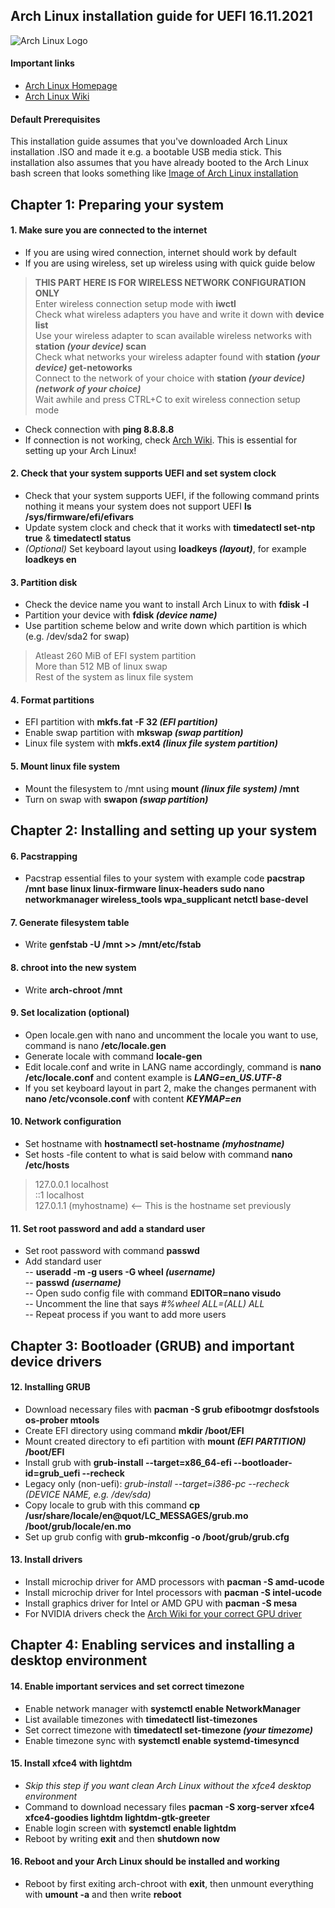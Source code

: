 ## Arch Linux installation guide for UEFI 16.11.2021
![Arch Linux Logo](https://archlinux.org/static/logos/archlinux-logo-dark-90dpi.ebdee92a15b3.png)  

#### Important links
- [Arch Linux Homepage](https://archlinux.org/ "Arch Linux Homepage")
- [Arch Linux Wiki](https://wiki.archlinux.org/ "Arch Wiki")

#### Default Prerequisites
This installation guide assumes that you've downloaded Arch Linux installation .ISO and made it e.g. a bootable USB media stick. This installation also assumes that you have already booted to the Arch Linux bash screen that looks something like [Image of Arch Linux installation](https://www.lifewire.com/thmb/ZoZhXYbhH8FqeYUzcDBxDoADMgc=/774x0/filters:no_upscale():max_bytes(150000):strip_icc():format(webp)/archlinux1-5bc615bac9e77c005184ea55.jpg "This")

## Chapter 1: Preparing your system
#### 1. Make sure you are connected to the internet
- If you are using wired connection, internet should work by default
- If you are using wireless, set up wireless using with quick guide below  
> **THIS PART HERE IS FOR WIRELESS NETWORK CONFIGURATION ONLY**  
> Enter wireless connection setup mode with **iwctl**  
> Check what wireless adapters you have and write it down with **device list**  
> Use your wireless adapter to scan available wireless networks with **station _(your device)_ scan**  
> Check what networks your wireless adapter found with **station _(your device)_ get-netoworks**  
> Connect to the network of your choice with **station _(your device)_ _(network of your choice)_**  
> Wait awhile and press CTRL+C to exit wireless connection setup mode
- Check connection with **ping 8.8.8.8**
- If connection is not working, check [Arch Wiki](https://wiki.archlinux.org/ "Arch Wiki"). This is essential for setting up your Arch Linux!

#### 2. Check that your system supports UEFI and set system clock
- Check that your system supports UEFI, if the following command prints nothing it means your system does not support UEFI **ls /sys/firmware/efi/efivars**
- Update system clock and check that it works with **timedatectl set-ntp true** & **timedatectl status**
- *(Optional)* Set keyboard layout using **loadkeys _(layout)_**, for example **loadkeys en**

#### 3. Partition disk
- Check the device name you want to install Arch Linux to with **fdisk -l**
- Partition your device with **fdisk _(device name)_**
- Use partition scheme below and write down which partition is which (e.g. /dev/sda2 for swap)
> Atleast 260 MiB of EFI system partition  
> More than 512 MB of linux swap  
> Rest of the system as linux file system  

#### 4. Format partitions
- EFI partition with **mkfs.fat -F 32 _(EFI partition)_**
- Enable swap partition with **mkswap _(swap partition)_**
- Linux file system with **mkfs.ext4 _(linux file system partition)_**

#### 5. Mount linux file system
- Mount the filesystem to /mnt using **mount _(linux file system)_ /mnt**
- Turn on swap with **swapon _(swap partition)_**

## Chapter 2: Installing and setting up your system
#### 6. Pacstrapping
- Pacstrap essential files to your system with example code **pacstrap /mnt base linux linux-firmware linux-headers sudo nano networkmanager wireless_tools wpa_supplicant netctl base-devel**

#### 7. Generate filesystem table
- Write **genfstab -U /mnt >> /mnt/etc/fstab**

#### 8. chroot into the new system
- Write **arch-chroot /mnt**

#### 9. Set localization (optional)
- Open locale.gen with nano and uncomment the locale you want to use, command is nano **/etc/locale.gen**
- Generate locale with command **locale-gen**
- Edit locale.conf and write in LANG name accordingly, command is **nano /etc/locale.conf** and content example is **_LANG=en_US.UTF-8_**
- If you set keyboard layout in part 2, make the changes permanent with **nano /etc/vconsole.conf** with content **_KEYMAP=en_**

#### 10. Network configuration
- Set hostname with **hostnamectl set-hostname _(myhostname)_**
- Set hosts -file content to what is said below with command **nano /etc/hosts**
> 127.0.0.1		localhost  
> ::1				localhost  
> 127.0.1.1	(myhostname) <-- This is the hostname set previously

#### 11. Set root password and add a standard user
- Set root password with command **passwd**
- Add standard user  
-- **useradd -m -g users -G wheel _(username)_**  
-- **passwd _(username)_**  
-- Open sudo config file with command **EDITOR=nano visudo**  
-- Uncomment the line that says *#%wheel ALL=(ALL) ALL*  
-- Repeat process if you want to add more users

## Chapter 3: Bootloader (GRUB) and important device drivers
#### 12. Installing GRUB
- Download necessary files with **pacman -S grub efibootmgr dosfstools os-prober mtools**
- Create EFI directory using command **mkdir /boot/EFI**
- Mount created directory to efi partition with **mount _(EFI PARTITION)_ /boot/EFI**
- Install grub with **grub-install --target=x86_64-efi --bootloader-id=grub_uefi --recheck**
- Legacy only (non-uefi): *grub-install --target=i386-pc --recheck (DEVICE NAME, e.g. /dev/sda)*
- Copy locale to grub with this command **cp /usr/share/locale/en\@quot/LC_MESSAGES/grub.mo /boot/grub/locale/en.mo**
- Set up grub config with **grub-mkconfig -o /boot/grub/grub.cfg**

#### 13. Install drivers
- Install microchip driver for AMD processors with **pacman -S amd-ucode**
- Install microchip driver for Intel processors with **pacman -S intel-ucode**
- Install graphics driver for Intel or AMD GPU with **pacman -S mesa**
- For NVIDIA drivers check the [Arch Wiki for your correct GPU driver](https://wiki.archlinux.org/title/NVIDIA "Arch Wiki for your correct GPU driver")

## Chapter 4: Enabling services and installing a desktop environment
#### 14. Enable important services and set correct timezone
- Enable network manager with **systemctl enable NetworkManager**
- List available timezones with **timedatectl list-timezones**
- Set correct timezone with **timedatectl set-timezone _(your timezome)_**  
- Enable timezone sync with **systemctl enable systemd-timesyncd**

#### 15. Install xfce4 with lightdm
- *Skip this step if you want clean Arch Linux without the xfce4 desktop environment*
- Command to download necessary files **pacman -S xorg-server xfce4 xfce4-goodies lightdm lightdm-gtk-greeter**
- Enable login screen with **systemctl enable lightdm**
- Reboot by writing **exit** and then **shutdown now**

#### 16. Reboot and your Arch Linux should be installed and working
- Reboot by first exiting arch-chroot with **exit**, then unmount everything with **umount -a** and then write **reboot**
